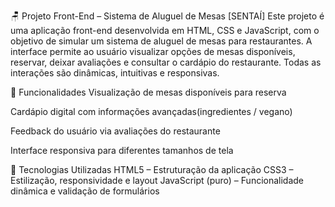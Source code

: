 🪑 Projeto Front-End – Sistema de Aluguel de Mesas [SENTAÍ]
Este projeto é uma aplicação front-end desenvolvida em HTML, CSS e JavaScript, com o objetivo de simular um sistema de aluguel de mesas para restaurantes. A interface permite ao usuário visualizar opções de mesas disponíveis, reservar, deixar avaliações e consultar o cardápio do restaurante. Todas as interações são dinâmicas, intuitivas e responsivas.

📌 Funcionalidades
Visualização de mesas disponíveis para reserva

Cardápio digital com informações avançadas(ingredientes / vegano)

Feedback do usuário via avaliações do restaurante

Interface responsiva para diferentes tamanhos de tela

🧰 Tecnologias Utilizadas
HTML5 – Estruturação da aplicação
CSS3 – Estilização, responsividade e layout
JavaScript (puro) – Funcionalidade dinâmica e validação de formulários
